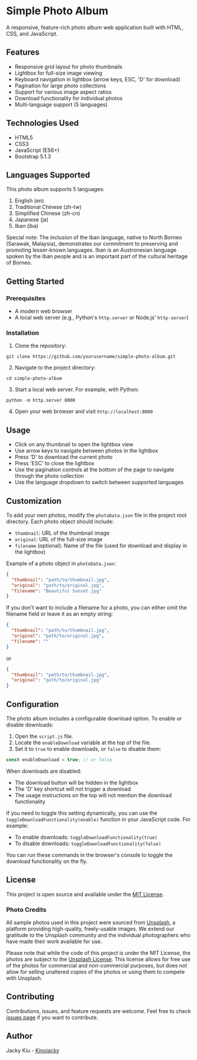 # Simple Photo Album

A responsive, feature-rich photo album web application built with HTML, CSS, and JavaScript.

## Features

- Responsive grid layout for photo thumbnails
- Lightbox for full-size image viewing
- Keyboard navigation in lightbox (arrow keys, ESC, 'D' for download)
- Pagination for large photo collections
- Support for various image aspect ratios
- Download functionality for individual photos
- Multi-language support (5 languages)

## Technologies Used

- HTML5
- CSS3
- JavaScript (ES6+)
- Bootstrap 5.1.3

## Languages Supported

This photo album supports 5 languages:

1. English (en)
2. Traditional Chinese (zh-tw)
3. Simplified Chinese (zh-cn)
4. Japanese (ja)
5. Iban (iba)

Special note: The inclusion of the Iban language, native to North Borneo (Sarawak, Malaysia), demonstrates our commitment to preserving and promoting lesser-known languages. Iban is an Austronesian language spoken by the Iban people and is an important part of the cultural heritage of Borneo.

## Getting Started

### Prerequisites

- A modern web browser
- A local web server (e.g., Python's `http.server` or Node.js' `http-server`)

### Installation

1. Clone the repository:

```
git clone https://github.com/yourusername/simple-photo-album.git
```

2. Navigate to the project directory:

```
cd simple-photo-album
```

3. Start a local web server. For example, with Python:

```
python -m http.server 8000
```

4. Open your web browser and visit `http://localhost:8000`

## Usage

- Click on any thumbnail to open the lightbox view
- Use arrow keys to navigate between photos in the lightbox
- Press 'D' to download the current photo
- Press 'ESC' to close the lightbox
- Use the pagination controls at the bottom of the page to navigate through the photo collection
- Use the language dropdown to switch between supported languages

## Customization

To add your own photos, modify the `photoData.json` file in the project root directory. Each photo object should include:

- `thumbnail`: URL of the thumbnail image
- `original`: URL of the full-size image
- `filename` (optional): Name of the file (used for download and display in the lightbox)

Example of a photo object in `photoData.json`:

```json
{
  "thumbnail": "path/to/thumbnail.jpg",
  "original": "path/to/original.jpg",
  "filename": "Beautiful Sunset.jpg"
}
```

If you don't want to include a filename for a photo, you can either omit the filename field or leave it as an empty string:

```json
{
  "thumbnail": "path/to/thumbnail.jpg",
  "original": "path/to/original.jpg",
  "filename": ""
}
```

or

```json
{
  "thumbnail": "path/to/thumbnail.jpg",
  "original": "path/to/original.jpg"
}
```

## Configuration

The photo album includes a configurable download option. To enable or disable downloads:

1. Open the `script.js` file.
2. Locate the `enableDownload` variable at the top of the file.
3. Set it to `true` to enable downloads, or `false` to disable them:

```javascript
const enableDownload = true; // or false
```

When downloads are disabled:

- The download button will be hidden in the lightbox
- The 'D' key shortcut will not trigger a download
- The usage instructions on the top will not mention the download functionality

If you need to toggle this setting dynamically, you can use the `toggleDownloadFunctionality(enable)` function in your JavaScript code. For example:

- To enable downloads: `toggleDownloadFunctionality(true)`
- To disable downloads: `toggleDownloadFunctionality(false)`

You can run these commands in the browser's console to toggle the download functionality on the fly.

## License

This project is open source and available under the [MIT License](LICENSE).

### Photo Credits

All sample photos used in this project were sourced from [Unsplash](https://unsplash.com), a platform providing high-quality, freely-usable images. We extend our gratitude to the Unsplash community and the individual photographers who have made their work available for use.

Please note that while the code of this project is under the MIT License, the photos are subject to the [Unsplash License](https://unsplash.com/license). This license allows for free use of the photos for commercial and non-commercial purposes, but does not allow for selling unaltered copies of the photos or using them to compete with Unsplash.

## Contributing

Contributions, issues, and feature requests are welcome. Feel free to check [issues page](https://github.com/kinojacky/simple-photo-album/issues) if you want to contribute.

## Author

Jacky Kiu - [Kinojacky](https://github.com/kinojacky)